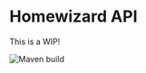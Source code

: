 # Homewizard API

This is a WIP!

![Maven build](https://github.com/nielsutrecht/homewizard/actions/workflows/build.yml/badge.svg)